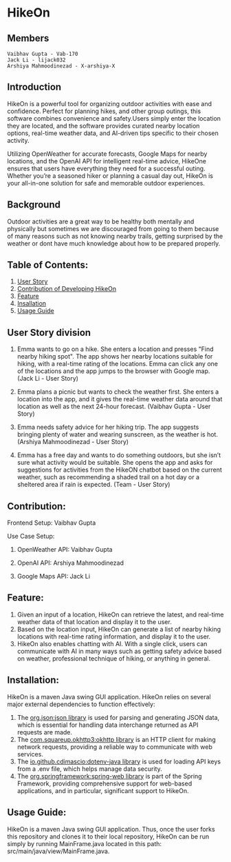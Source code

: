 # HikeOn

## Members

    Vaibhav Gupta - Vab-170
    Jack Li - lijack032
    Arshiya Mahmoodinezad - X-arshiya-X 

## Introduction

HikeOn is a powerful tool for organizing outdoor activities with ease and confidence. Perfect for planning hikes, and other group outings, this software combines convenience and safety.Users simply enter the location they are located, and the software provides curated nearby location options, real-time weather data, and AI-driven tips specific to their chosen activity.

Utilizing OpenWeather for accurate forecasts, Google Maps for nearby locations, and the OpenAI API for intelligent real-time advice, HikeOne ensures that users have everything they need for a successful outing. Whether you’re a seasoned hiker or planning a casual day out, HikeOn is your all-in-one solution for safe and memorable outdoor experiences.

## Background

Outdoor activities are a great way to be healthy both mentally and physically but sometimes we are discouraged from going to them because of many reasons such as not knowing nearby trails, getting surprised by the weather or dont have much knowledge about how to be prepared properly.

## Table of Contents:
1) [User Story](#user-story-division)
2) [Contribution of Developing HikeOn](#contribution)
3) [Feature](#feature)
4) [Insallation](#installation)
5) [Usage Guide](#usage-guide)

## User Story division
1) Emma wants to go on a hike. She enters a location and presses "Find nearby hiking spot". The app shows her nearby locations suitable for hiking, with a real-time rating of the locations. Emma can click any one of the locations and the app jumps to the browser with Google map. (Jack Li - User Story)
   
2) Emma plans a picnic but wants to check the weather first. She enters a location into the app, and it gives the real-time weather data around that location as well as the next 24-hour forecast. (Vaibhav Gupta - User Story)
   
3) Emma needs safety advice for her hiking trip. The app suggests bringing plenty of water and wearing sunscreen, as the weather is hot. (Arshiya Mahmoodinezad - User Story)

4) Emma has a free day and wants to do something outdoors, but she isn’t sure what activity would be suitable. She opens the app and asks for suggestions for activities from the HikeON chatbot based on the current weather, such as recommending a shaded trail on a hot day or a sheltered area if rain is expected. (Team - User Story)

## Contribution:

Frontend Setup: Vaibhav Gupta

Use Case Setup:

1) OpenWeather API: Vaibhav Gupta

2) OpenAI API: Arshiya Mahmoodinezad

3) Google Maps API: Jack Li

## Feature:
1) Given an input of a location, HikeOn can retrieve the latest, and real-time weather data of that location and display it to the user.
2) Based on the location input, HikeOn can generate a list of nearby hiking locations with real-time rating information, and display it to the user.
3) HikeOn also enables chatting with AI. With a single click, users can communicate with AI in many ways such as getting safety advice based on weather, professional technique of hiking, or anything in general.

## Installation:
HikeOn is a maven Java swing GUI application. HikeOn relies on several major external dependencies to function effectively:
1) The [org.json:json library](https://mvnrepository.com/artifact/org.json/json) is used for parsing and generating JSON data, which is essential for handling data interchange returned as API requests are made.
2) The [com.squareup.okhttp3:okhttp library](https://mvnrepository.com/artifact/com.squareup.okhttp3/okhttp) is an HTTP client for making network requests, providing a reliable way to communicate with web services.
3) The [io.github.cdimascio:dotenv-java library](https://mvnrepository.com/artifact/io.github.cdimascio/dotenv-java) is used for loading API keys from a .env file, which helps manage data security.
4) The [org.springframework:spring-web library](https://mvnrepository.com/artifact/org.springframework/spring-web) is part of the Spring Framework, providing comprehensive support for web-based applications, and in particular, significant support to HikeOn.
   

## Usage Guide:
HikeOn is a maven Java swing GUI application. Thus, once the user forks this repository and clones it to their local repository, HikeOn can be run simply by running MainFrame.java located in this path: src/main/java/view/MainFrame.java.

